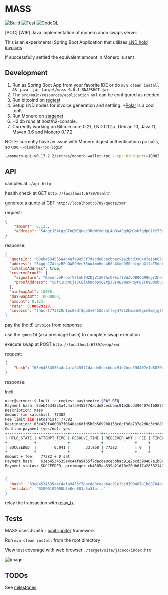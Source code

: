 # MASS

[![Build](https://github.com/hyahatiph-labs/mass/actions/workflows/build.yml/badge.svg)](https://github.com/hyahatiph-labs/mass/actions/workflows/build.yml)
[![Test](https://github.com/hyahatiph-labs/mass/actions/workflows/test.yml/badge.svg)](https://github.com/hyahatiph-labs/mass/actions/workflows/test.yml)
[![CodeQL](https://github.com/hyahatiph-labs/mass/actions/workflows/codeql-analysis.yml/badge.svg)](https://github.com/hyahatiph-labs/mass/actions/workflows/codeql-analysis.yml)

[POC] [WIP] Java implementation of monero anon swaps server

This is an experimental Spring Boot Application that utilizes [LND hold invoices](https://wiki.ion.radar.tech/tech/research/hodl-invoice)

If successfully settled the equivalent amount in Monero is sent

## Development

1. Run as Spring Boot App from your favorite IDE or do `mvn clean install && java -jar target/mass-0.0.1-SNAPSHOT.jar`
2. The `src/main/resources/application.yml` can be configured as needed.
3. Run bitcoind on [regtest](https://developer.bitcoin.org/examples/testing.html)
4. Setup LND nodes for invoice generation and settling. *[Polar](https://lightningpolar.com/) is a cool tool!
5. Run Monero on [stagenet](https://monerodocs.org/infrastructure/networks/)
6. H2 db runs at host/h2-console.
7. Currently working on Bitcoin core 0.21, LND 0.12.x, Debian 10, Java 11, Maven 3.6 and Monero 0.17.2

NOTE: currently have an issue with Monero digest authentication rpc calls, so use `--disable-rpc-login`

```bash
~/monero-gui-v0.17.2.2/extras/monero-wallet-rpc --rpc-bind-port=18082 --wallet-file=/path/to/wallet --prompt-for-password --disable-rpc-login --daemon-address monero-stagenet.exan.tech:38081 --stagenet
```

## API

samples at `./api.http`

health check at GET `http://localhost:6789/health`

generate a quote at GET `http://localhost:6789/quote/xmr`

request:

```json
{
    "amount": 0.123, 
    "address": "54gqcJZAtgzBFnQWEQHec3RoWfmoHqL4H8sASqdQMGshfqdpG1fzT5ddCpz9y4C2MwQkB5GE2o6vUVCGKbokJJa6S6NSatn"
}
```

response:

```json
{
  "quoteId": "63eb4534535a4c4afa9455f7dacde8cecbbac91e2bcd390407e1b88704a9a758",
  "address": "54gqcJZAtgzBFnQWEQHec3RoWfmoHqL4H8sASqdQMGshfqdpG1fzT5ddCpz9y4C2MwQkB5GE2o6vUVCGKbokJJa6S6NSatn",
  "isValidAddress": true,
  "reserveProof": {
    "signature": "ReserveProofV21AhtWZDjV1SG7AcQFSxfSVWZvQB9QG99kgr2havWLjWgewkBnnKYBt3UqQycx7A9sTaNYfiCo8PLGi28kjP7f9SvN16QNUMNaLKH7kuqySYJ4kYtnPT8qPnHK72weEpQXZhmAm3ebXEjZiH9wskFnVEfVjeCBegqcAVNsXjBZHfv95NZBoE4MgKZvfDT2ank1cqLj7VLUyC4pGVR2Y8bNdv8R1gjjQEQFo6r4YFcPKUz59k6yQ1iokWr6ZJwEauMviEk5CNEK8XYUr47TWJTzM5S3whFW5NhDZFeQ1fdsHTHbV332kwcHoDjGf3ZKaeGa5hNMHbb1XjjM5MURdHR6N59vHXPkN3xTnmZd2k1d6Dg8btwutBZujBBzWT5QNswm1V4ewutYTBBcg1cT8XsZh5MtG7cpobgaHGYYxEtGSfpD9R3agCJBpF5EZ9vsm5",
    "proofAddress": "56fK1PpmCjz5CEiAb8dbpyQZtpJ8s4B2WaXPqyFD2FU9DUobuSDJZztEPeppvAqT2DPWcdp7qtW6KasCbYoWJC7qBcwWrSH"
  },
  "minSwapAmt": 10000,
  "maxSwapAmt": 10000000,
  "amount": 0.123,
  "rate": 0.00629129,
  "invoice": "lnbcrt773820n1ps0xdf8pp5v0452dzntfxy47552hma4n0gem9m4jg790xnjpq8uxugwp9f5avqdq8d4shxuccqzpgxqzjcsp5a75z3kfuwvas78t2a8rmm7j04su4e7t2dwh02x3e0dvwpc6w4urs9qyyssqqqryuthw0sgmtpwymmqjue89ltsre8vnh9uzrey9fs46tynqfk4rxnq5jwyjwvq3vksndfklxa578540zhuu9dprjweyezqjhcg9n8qp068g75"
}
```

pay the (hold) `invoice` from response

use the `quoteId` (aka preimage hash) to complete swap execution

execute swap at POST `http://localhost:6789/swap/xmr`

request:

```json
{
    "hash": "63eb4534535a4c4afa9455f7dacde8cecbbac91e2bcd390407e1b88704a9a758" 
}
```

response:

lncli

```bash
user@server:~$ lncli -n regtest payinvoice $PAY_REQ
Payment hash: 63eb4534535a4c4afa9455f7dacde8cecbbac91e2bcd390407e1b88704a9a758
Description: mass
Amount (in satoshis): 77382
Fee limit (in satoshis): 77382
Destination: 03e420f400087f0640ee6dfd5b0b589908133c8cf36a737e2d0c3c908661477597
Confirm payment (yes/no): yes
+------------+--------------+--------------+--------------+-----+----------+-----------------+----------------------+
| HTLC_STATE | ATTEMPT_TIME | RESOLVE_TIME | RECEIVER_AMT | FEE | TIMELOCK | CHAN_OUT        | ROUTE                |
+------------+--------------+--------------+--------------+-----+----------+-----------------+----------------------+
| SUCCEEDED  |        0.041 |       33.868 | 77382        | 0   |      792 | 713583046557696 | 03e420f400087f0640ee |
+------------+--------------+--------------+--------------+-----+----------+-----------------+----------------------+
Amount + fee:   77382 + 0 sat
Payment hash:   63eb4534535a4c4afa9455f7dacde8cecbbac91e2bcd390407e1b88704a9a758
Payment status: SUCCEEDED, preimage: cb4605aa339a21d70e20db617a2853214759999cac90c35e5a65fd2462bc0447
```

```json

{
  "hash": "63eb4534535a4c4afa9455f7dacde8cecbbac91e2bcd390407e1b88704a9a758",
  "metadata": "02000102000b8e8ee801a5a31b..."
}

```

relay the transaction with [relay_tx](https://web.getmonero.org/resources/developer-guides/wallet-rpc.html#relay_tx)

## Tests

MASS uses JUnit5 - [junit-jupiter](https://junit.org/junit5/) framework

Run `mvn clean install` from the root directory

View test coverage with web browser `./target/site/jacoco/index.htm`

![image](https://user-images.githubusercontent.com/13033037/126047819-09fe351a-be62-4bf9-bd5f-cb3580862c6e.png)


## TODOs

See [milestones](https://github.com/hyahatiph-labs/mass/milestones)
